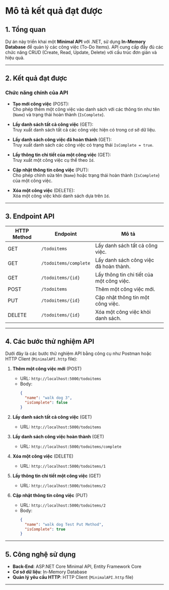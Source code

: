 ﻿# Mô tả kết quả đạt được

## 1. Tổng quan
Dự án này triển khai một **Minimal API** với .NET, sử dụng **In-Memory Database** để quản lý các công việc (To-Do Items). API cung cấp đầy đủ các chức năng CRUD (Create, Read, Update, Delete) với cấu trúc đơn giản và hiệu quả.

---

## 2. Kết quả đạt được

### Chức năng chính của API
- **Tạo mới công việc** (POST):  
  Cho phép thêm một công việc vào danh sách với các thông tin như tên (`Name`) và trạng thái hoàn thành (`IsComplete`).

- **Lấy danh sách tất cả công việc** (GET):  
  Truy xuất danh sách tất cả các công việc hiện có trong cơ sở dữ liệu.

- **Lấy danh sách công việc đã hoàn thành** (GET):  
  Truy xuất danh sách các công việc có trạng thái `IsComplete = true`.

- **Lấy thông tin chi tiết của một công việc** (GET):  
  Truy xuất một công việc cụ thể theo `Id`.

- **Cập nhật thông tin công việc** (PUT):  
  Cho phép chỉnh sửa tên (`Name`) hoặc trạng thái hoàn thành (`IsComplete`) của một công việc.

- **Xóa một công việc** (DELETE):  
  Xóa một công việc khỏi danh sách dựa trên `Id`.

---

## 3. Endpoint API

| HTTP Method | Endpoint                      | Mô tả                                      |
|-------------|-------------------------------|--------------------------------------------|
| GET         | `/todoitems`                  | Lấy danh sách tất cả công việc.            |
| GET         | `/todoitems/complete`         | Lấy danh sách công việc đã hoàn thành.     |
| GET         | `/todoitems/{id}`             | Lấy thông tin chi tiết của một công việc.  |
| POST        | `/todoitems`                  | Thêm một công việc mới.                    |
| PUT         | `/todoitems/{id}`             | Cập nhật thông tin một công việc.          |
| DELETE      | `/todoitems/{id}`             | Xóa một công việc khỏi danh sách.          |

---

## 4. Các bước thử nghiệm API
Dưới đây là các bước thử nghiệm API bằng công cụ như Postman hoặc HTTP Client (`MinimalAPI.http` file):

1. **Thêm một công việc mới** (POST)
   - URL: `http://localhost:5000/todoitems`
   - Body:
     ```json
     {
       "name": "walk dog 3",
       "isComplete": false
     }
     ```

2. **Lấy danh sách tất cả công việc** (GET)
   - URL: `http://localhost:5000/todoitems`

3. **Lấy danh sách công việc hoàn thành** (GET)
   - URL: `http://localhost:5000/todoitems/complete`

4. **Xóa một công việc** (DELETE)
   - URL: `http://localhost:5000/todoitems/1`

5. **Lấy thông tin chi tiết một công việc** (GET)
   - URL: `http://localhost:5000/todoitems/2`

6. **Cập nhật thông tin công việc** (PUT)
   - URL: `http://localhost:5000/todoitems/2`
   - Body:
     ```json
     {
       "name": "walk dog Test Put Method",
       "isComplete": true
     }
     ```

---

## 5. Công nghệ sử dụng
- **Back-End**: ASP.NET Core Minimal API, Entity Framework Core
- **Cơ sở dữ liệu**: In-Memory Database
- **Quản lý yêu cầu HTTP**: HTTP Client (`MinimalAPI.http` file)

---
